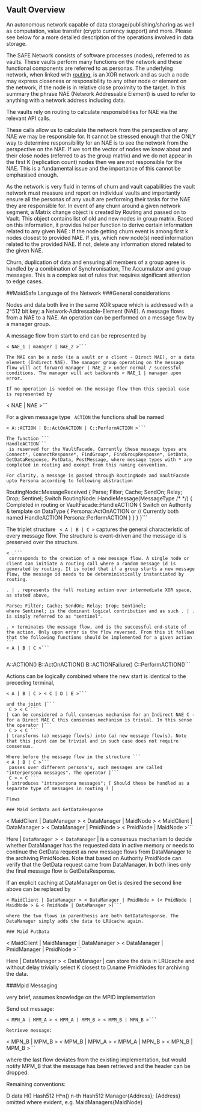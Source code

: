 
## Vault Overview

An autonomous network capable of data storage/publishing/sharing as well as computation, value transfer (crypto currency support) and more. Please see below for a more detailed description of the operations involved in data storage.

The SAFE Network consists of software processes (nodes), referred to as vaults. These vaults perform many functions on the network and these functional components are referred to as personas. The underlying network, when linked with [routing](https://github.com/maidsafe/MaidSafe-Routing), is an XOR network and as such a node may express closeness or responsibility to any other node or element on the network, if the node is in relative close proximity to the target. In this summary the phrase NAE (Network Addressable Element) is used to refer to anything with a network address including data.

The vaults rely on routing to calculate responsibilities for NAE via the relevant API calls.

These calls allow us to calculate the network from the perspective of any NAE we may be responsible for. It cannot be stressed enough that the ONLY way to determine responsibility for an NAE is to see the network from the perspective on the NAE. If we sort the vector of nodes we know about and their close nodes (referred to as the group matrix) and we do not appear in the first K (replication count) nodes then we are not responsible for the NAE. This is a fundamental issue and the importance of this cannot be emphasised enough.

As the network is very fluid in terms of churn and vault capabilities the vault network must measure and report on individual vaults and importantly ensure all the personas of any vault are performing their tasks for the NAE they are responsible for. In event of any churn around a given network segment, a Matrix change object is created by Routing and passed on to Vault. This object contains list of old and new nodes in group matrix. Based on this information, it provides helper function to derive certain information related to any given NAE : If the node getting churn event is among first k nodes closest to provided NAE. If yes, which new node(s) need information related to the provided NAE. If not, delete any information stored related to the given NAE.

Churn, duplication of data and ensuring all members of a group agree is handled by a combination of Synchronisation, The Accumulator and group messages. This is a complex set of rules that requires significant attention to edge cases.

##MaidSafe Language of the Network
###General considerations

Nodes and data both live in the same XOR space which is addressed with a 2^512 bit key; a Network-Addressable-Element (NAE). A message flows from a NAE to a NAE. An operation can be performed on a message flow by a manager group.

A message flow from start to end can be represented by

```
< NAE_1 | manager | NAE_2 >```

The NAE can be a node (ie a vault or a client - Direct NAE), or a data element (Indirect NAE). The manager group operating on the message flow will act forward manager | NAE_2 > under normal / successful conditions. The manager will act backwards < NAE_1 | manager upon error.

If no operation is needed on the message flow then this special case is represented by

```
< NAE | NAE >```

For a given message type ```
ACTION```
 the functions shall be named

```
< A::ACTION | B::ActOnACTION | C::PerformACTION >```

The function ```
HandleACTION```
 is reserved for the VaultFacade. Currently these message types are Connect*, ConnectResponse*, FindGroup*, FindGroupResponse*, GetData, GetDataResponse, PutData, PostMessage, where message types with * are completed in routing and exempt from this naming convention.

For clarity, a message is passed through RoutingNode and VaultFacade upto Persona according to following abstraction

```
RoutingNode::MessageReceived {
  Parse; Filter; Cache; SendOn; Relay; Drop; Sentinel;
  Switch RoutingNode::HandleMessage(MessageType /* */) {
    Completed in routing or
    VaultFacade::HandleACTION {
      Switch on Authority & template on DataType {
        Persona::ActOnACTION or  // Currently both named HandleACTION
        Persona::PerformACTION
      }
    }
  }
}```

The triplet structure ```
< A | B | C >```
 captures the general characteristic of every message flow. The structure is event-driven and the message id is preserved over the structure.

```
< .```
 corresponds to the creation of a new message flow. A single node or client can initiate a routing call where a random message id is generated by routing. It is noted that if a group starts a new message flow, the message id needs to be deterministically instantiated by routing.

. | . represents the full routing action over intermediate XOR space, as stated above,

Parse; Filter; Cache; SendOn; Relay; Drop; Sentinel;
where Sentinel; is the dominant logical contribution and as such . | . is simply referred to as "sentinel".

. > terminates the message flow, and is the successful end-state of the action. Only upon error is the flow reversed. From this it follows that the following functions should be implemented for a given action ```
< A | B | C >```


```
A::ACTION()
B::ActOnACTION()
B::ACTIONFailure()
C::PerformACTION()```

Actions can be logically combined where the new start is identical to the preceding terminal,

```
< A | B | C > < C | D | E >```

and the joint |```
 C > < C ```
| can be considered a full consensus mechanism for an Indirect NAE C - for a Direct NAE C this consensus mechanism is trivial. In this sense the operator |```
 C > < C ```
| transforms (a) message flow(s) into (a) new message flow(s). Note that this joint can be trivial and in such case does not require consensus.

Where before the message flow in the structure ```
< A | B | C >```
 passes over different persona's, such messages are called "interpersona messages". The operator |```
 C > < C ```
| introduces "intrapersona messages"; [ Should these be handled as a separate type of messages in routing ? ]

Flows

### Maid GetData and GetDataResponse

```
< MaidClient | DataManager > < DataManager | MaidNode >
< MaidClient | DataManager > < DataManager | PmidNode > < PmidNode | MaidNode >```

Here | ```
DataManager > < DataManager ```
| is a consensus mechanism to decide whether DataManager has the requested data in active memory or needs to continue the GetData request as new message flows from DataManager to the archiving PmidNodes. Note that based on Authority PmidNode can verify that the GetData request came from DataManager. In both lines only the final message flow is GetDataResponse.

If an explicit caching at DataManager on Get is desired the second line above can be replaced by

```
< MaidClient | DataManager > < DataManager | PmidNode > (< PmidNode | MaidNode > & < PmidNode | DataManager >)```

where the two flows in parenthesis are both GetDataResponse. The DataManager simply adds the data to LRUcache again.

### Maid PutData

```
< MaidClient | MaidManager | DataManager > < DataManager | PmidManager | PmidNode >```

Here | DataManager > < DataManager | can store the data in LRUcache and without delay trivially select K closest to D.name PmidNodes for archiving the data.

###Mpid Messaging

very brief, assumes knowledge on the MPID implementation

Send out message:

```
< MPN_A | MPM_A > < MPM_A | MPM_B > < MPM_B | MPN_B >```

Retrieve message:

```
< MPN_B | MPM_B > < MPM_B | MPM_A > < MPM_A | MPN_B > < MPN_B | MPM_B >```

where the last flow deviates from the existing implementation, but would notify MPM_B that the message has been retrieved and the header can be dropped.

Remaining conventions:

D      data
H()    Hash512
H^n()  n-th Hash512
Manager{Address};
       {Address} omitted where evident,
       e.g. MaidManagers{MaidNode}